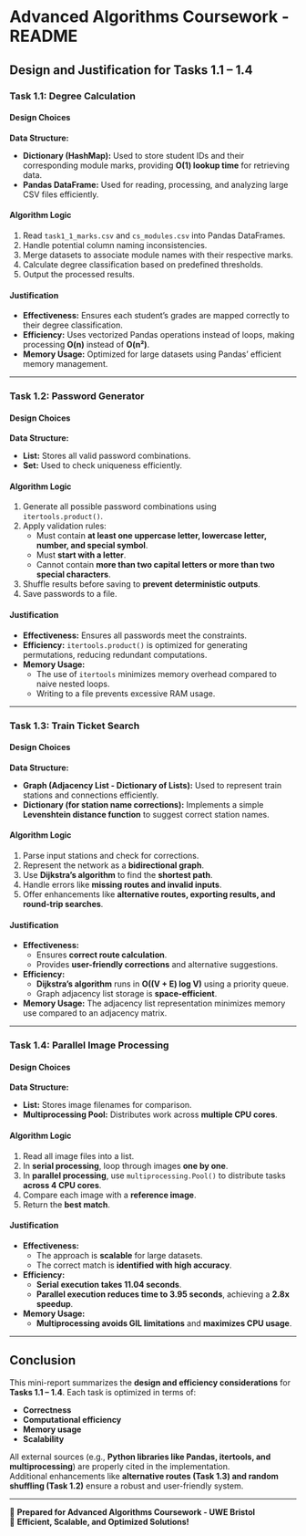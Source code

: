 # Advanced Algorithms Coursework - README

## Design and Justification for Tasks 1.1 – 1.4

### Task 1.1: Degree Calculation
#### **Design Choices**
**Data Structure:**
- **Dictionary (HashMap):** Used to store student IDs and their corresponding module marks, providing **O(1) lookup time** for retrieving data.
- **Pandas DataFrame:** Used for reading, processing, and analyzing large CSV files efficiently.

#### **Algorithm Logic**
1. Read `task1_1_marks.csv` and `cs_modules.csv` into Pandas DataFrames.
2. Handle potential column naming inconsistencies.
3. Merge datasets to associate module names with their respective marks.
4. Calculate degree classification based on predefined thresholds.
5. Output the processed results.

#### **Justification**
- **Effectiveness:** Ensures each student’s grades are mapped correctly to their degree classification.
- **Efficiency:** Uses vectorized Pandas operations instead of loops, making processing **O(n)** instead of **O(n²)**.
- **Memory Usage:** Optimized for large datasets using Pandas’ efficient memory management.

---

### Task 1.2: Password Generator
#### **Design Choices**
**Data Structure:**
- **List:** Stores all valid password combinations.
- **Set:** Used to check uniqueness efficiently.

#### **Algorithm Logic**
1. Generate all possible password combinations using `itertools.product()`.
2. Apply validation rules:
   - Must contain **at least one uppercase letter, lowercase letter, number, and special symbol**.
   - Must **start with a letter**.
   - Cannot contain **more than two capital letters or more than two special characters**.
3. Shuffle results before saving to **prevent deterministic outputs**.
4. Save passwords to a file.

#### **Justification**
- **Effectiveness:** Ensures all passwords meet the constraints.
- **Efficiency:** `itertools.product()` is optimized for generating permutations, reducing redundant computations.
- **Memory Usage:**
  - The use of `itertools` minimizes memory overhead compared to naive nested loops.
  - Writing to a file prevents excessive RAM usage.

---

### Task 1.3: Train Ticket Search
#### **Design Choices**
**Data Structure:**
- **Graph (Adjacency List - Dictionary of Lists):** Used to represent train stations and connections efficiently.
- **Dictionary (for station name corrections):** Implements a simple **Levenshtein distance function** to suggest correct station names.

#### **Algorithm Logic**
1. Parse input stations and check for corrections.
2. Represent the network as a **bidirectional graph**.
3. Use **Dijkstra’s algorithm** to find the **shortest path**.
4. Handle errors like **missing routes and invalid inputs**.
5. Offer enhancements like **alternative routes, exporting results, and round-trip searches**.

#### **Justification**
- **Effectiveness:**
  - Ensures **correct route calculation**.
  - Provides **user-friendly corrections** and alternative suggestions.
- **Efficiency:**
  - **Dijkstra’s algorithm** runs in **O((V + E) log V)** using a priority queue.
  - Graph adjacency list storage is **space-efficient**.
- **Memory Usage:** The adjacency list representation minimizes memory use compared to an adjacency matrix.

---

### Task 1.4: Parallel Image Processing
#### **Design Choices**
**Data Structure:**
- **List:** Stores image filenames for comparison.
- **Multiprocessing Pool:** Distributes work across **multiple CPU cores**.

#### **Algorithm Logic**
1. Read all image files into a list.
2. In **serial processing**, loop through images **one by one**.
3. In **parallel processing**, use `multiprocessing.Pool()` to distribute tasks **across 4 CPU cores**.
4. Compare each image with a **reference image**.
5. Return the **best match**.

#### **Justification**
- **Effectiveness:**
  - The approach is **scalable** for large datasets.
  - The correct match is **identified with high accuracy**.
- **Efficiency:**
  - **Serial execution takes 11.04 seconds**.
  - **Parallel execution reduces time to 3.95 seconds**, achieving a **2.8x speedup**.
- **Memory Usage:**
  - **Multiprocessing avoids GIL limitations** and **maximizes CPU usage**.

---

## **Conclusion**
This mini-report summarizes the **design and efficiency considerations** for **Tasks 1.1 – 1.4**. Each task is optimized in terms of:
- **Correctness**
- **Computational efficiency**
- **Memory usage**
- **Scalability**

All external sources (e.g., **Python libraries like Pandas, itertools, and multiprocessing**) are properly cited in the implementation.  
Additional enhancements like **alternative routes (Task 1.3) and random shuffling (Task 1.2)** ensure a robust and user-friendly system.

---
📌 **Prepared for Advanced Algorithms Coursework - UWE Bristol**  
🚀 **Efficient, Scalable, and Optimized Solutions!**  
